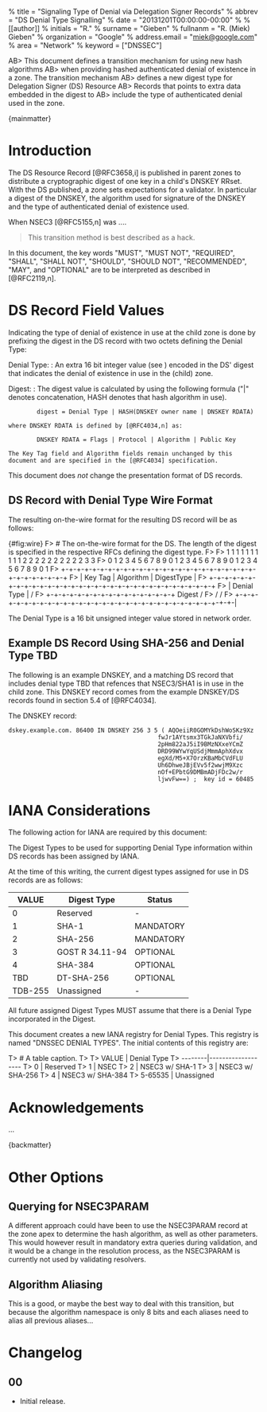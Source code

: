 % title = "Signaling Type of Denial via Delegation Signer Records"
% abbrev = "DS Denial Type Signalling"
% date = "20131201T00:00:00-00:00"
%
% [[author]]
% initials = "R."
% surname = "Gieben"
% fullnanm = "R. (Miek) Gieben"
% organization = "Google"
% address.email = "miek@google.com"
% area = "Network"
% keyword = ["DNSSEC"]

AB> This document defines a transition mechanism for using new hash algorithms
AB> when providing hashed authenticated denial of existence in a zone. The transition mechanism
AB> defines a new digest type for Delegation Signer (DS) Resource
AB> Records that points to extra data embedded in the digest to
AB> include the type of authenticated denial used in the zone.

{mainmatter}

# Introduction

The DS Resource Record [@RFC3658,i]
is published in parent zones to distribute a cryptographic digest of one key in a child's
DNSKEY RRset. With the DS published, a zone sets expectations for a validator. In
particular a digest of the DNSKEY, the algorithm used for signature of the
DNSKEY and the type of authenticated denial of existence used.

When NSEC3 [@RFC5155,n] was ....

> This transition method is best described as a hack.

In this document, the key words "MUST", "MUST NOT", "REQUIRED",
"SHALL", "SHALL NOT", "SHOULD", "SHOULD NOT", "RECOMMENDED", "MAY",
and "OPTIONAL" are to be interpreted as described in [@RFC2119,n].

# DS Record Field Values

Indicating the type of denial of existence in use at the child zone is done by
prefixing the digest in the DS record with two octets defining
the Denial Type:

Denial Type:
:   An extra 16 bit integer value (see [](#iana-considerations)) encoded in the DS' digest
    that indicates the denial of existence in use in the (child) zone.

Digest:
:   The digest value is calculated by using the following
    formula ("|" denotes concatenation, HASH denotes that
    hash algorithm in use).

            digest = Denial Type | HASH(DNSKEY owner name | DNSKEY RDATA)

    where DNSKEY RDATA is defined by [@RFC4034,n] as:

            DNSKEY RDATA = Flags | Protocol | Algorithm | Public Key

    The Key Tag field and Algorithm fields remain unchanged by this
    document and are specified in the [@RFC4034] specification.

This document does *not* change the presentation format of DS records.

##  DS Record with Denial Type Wire Format

The resulting on-the-wire format for the resulting DS record will be as follows:

{#fig:wire}
F> # The on-the-wire format for the DS. The length of the digest is specified in the respective RFCs defining the digest type.
F>
F>                          1 1 1 1 1 1 1 1 1 1 2 2 2 2 2 2 2 2 2 2 3 3
F>      0 1 2 3 4 5 6 7 8 9 0 1 2 3 4 5 6 7 8 9 0 1 2 3 4 5 6 7 8 9 0 1
F>     +-+-+-+-+-+-+-+-+-+-+-+-+-+-+-+-+-+-+-+-+-+-+-+-+-+-+-+-+-+-+-+-+
F>     |           Key Tag             |  Algorithm    |  DigestType   |
F>     +-+-+-+-+-+-+-+-+-+-+-+-+-+-+-+-+-+-+-+-+-+-+-+-+-+-+-+-+-+-+-+-+
F>     |          Denial Type          |                               /
F>     +-+-+-+-+-+-+-+-+-+-+-+-+-+-+-+-+          Digest               /
F>     /                                                               /
F>     +-+-+-+-+-+-+-+-+-+-+-+-+-+-+-+-+-+-+-+-+-+-+-+-+-+-+-+-+-+-+-+-|

The Denial Type is a 16 bit unsigned integer value stored in network order.

##  Example DS Record Using SHA-256 and Denial Type TBD

The following is an example DNSKEY, and a matching DS record that
includes denial type TBD that refences that NSEC3/SHA1 is in use in
the child zone. This
DNSKEY record comes from the example DNSKEY/DS records found in
section 5.4 of [@RFC4034].

The DNSKEY record:

    dskey.example.com. 86400 IN DNSKEY 256 3 5 ( AQOeiiR0GOMYkDshWoSKz9Xz
                                              fwJr1AYtsmx3TGkJaNXVbfi/
                                              2pHm822aJ5iI9BMzNXxeYCmZ
                                              DRD99WYwYqUSdjMmmAphXdvx
                                              egXd/M5+X7OrzKBaMbCVdFLU
                                              Uh6DhweJBjEVv5f2wwjM9Xzc
                                              nOf+EPbtG9DMBmADjFDc2w/r
                                              ljwvFw==) ;  key id = 60485

# IANA Considerations

The following action for IANA are required by this document:

The Digest Types to be used for supporting Denial Type information within
DS records has been assigned by IANA.

At the time of this writing, the current digest types assigned for
use in DS records are as follows:

VALUE  |  Digest Type     |   Status
-------|------------------|-------------
 0     | Reserved         |      -
 1     | SHA-1            |   MANDATORY
 2     | SHA-256          |   MANDATORY
 3     | GOST R 34.11-94  |   OPTIONAL
 4     | SHA-384          |   OPTIONAL
 TBD   | DT-SHA-256       |   OPTIONAL
TDB-255| Unassigned       |      -

All future assigned Digest Types MUST assume that there is a Denial Type incorporated in the Digest.

This document creates a new IANA registry for Denial Types.  This
registry is named "DNSSEC DENIAL TYPES".  The initial contents of this
registry are:

T> # A table caption.
T>
T>  VALUE   |  Denial Type
T>  --------|-------------------
T>     0    |  Reserved
T>     1    |  NSEC
T>     2    |  NSEC3 w/ SHA-1
T>     3    |  NSEC3 w/ SHA-256
T>     4    |  NSEC3 w/ SHA-384
T>  5-65535 |  Unassigned

# Acknowledgements

...

{backmatter}

# Other Options

## Querying for NSEC3PARAM

A different approach could have been to use the NSEC3PARAM record at
the zone apex to determine the hash algorithm, as well as other
parameters. This would however result in mandatory extra queries
during validation, and it would be a change in the resolution
process, as the NSEC3PARAM is currently not used by validating
resolvers.

## Algorithm Aliasing

This is a good, or maybe the best way to deal with this transition, but
because the algorithm namespace is only 8 bits and each aliases need to
alias all previous aliases...

# Changelog

## 00

* Initial release.

